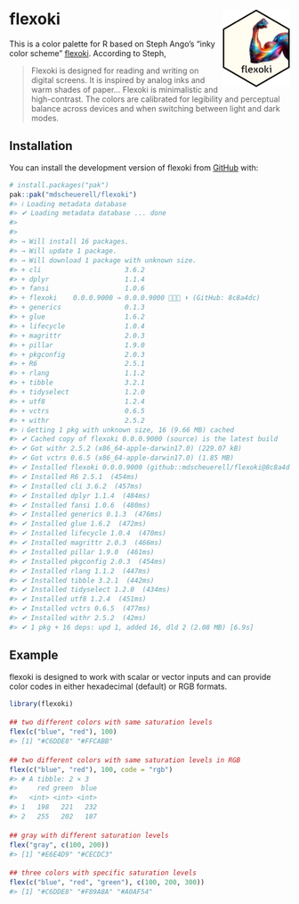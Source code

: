 
<!-- README.md is generated from README.Rmd. Please edit that file -->

# flexoki <img src="dev/logo.png" align="right" alt="" width="120" />

This is a color palette for R based on Steph Ango’s “inky color scheme”
[flexoki](https://stephango.com/flexoki). According to Steph,

> Flexoki is designed for reading and writing on digital screens. It is
> inspired by analog inks and warm shades of paper… Flexoki is
> minimalistic and high-contrast. The colors are calibrated for
> legibility and perceptual balance across devices and when switching
> between light and dark modes.

## Installation

You can install the development version of flexoki from
[GitHub](https://github.com/) with:

``` r
# install.packages("pak")
pak::pak("mdscheuerell/flexoki")
#> ℹ Loading metadata database
#> ✔ Loading metadata database ... done
#> 
#> 
#> → Will install 16 packages.
#> → Will update 1 package.
#> → Will download 1 package with unknown size.
#> + cli                     3.6.2      
#> + dplyr                   1.1.4      
#> + fansi                   1.0.6      
#> + flexoki    0.0.0.9000 → 0.0.0.9000 👷🏽🔧 ⬇ (GitHub: 8c8a4dc)
#> + generics                0.1.3      
#> + glue                    1.6.2      
#> + lifecycle               1.0.4      
#> + magrittr                2.0.3      
#> + pillar                  1.9.0      
#> + pkgconfig               2.0.3      
#> + R6                      2.5.1      
#> + rlang                   1.1.2      
#> + tibble                  3.2.1      
#> + tidyselect              1.2.0      
#> + utf8                    1.2.4      
#> + vctrs                   0.6.5      
#> + withr                   2.5.2
#> ℹ Getting 1 pkg with unknown size, 16 (9.66 MB) cached
#> ✔ Cached copy of flexoki 0.0.0.9000 (source) is the latest build
#> ✔ Got withr 2.5.2 (x86_64-apple-darwin17.0) (229.07 kB)
#> ✔ Got vctrs 0.6.5 (x86_64-apple-darwin17.0) (1.85 MB)
#> ✔ Installed flexoki 0.0.0.9000 (github::mdscheuerell/flexoki@8c8a4dc) (454ms)
#> ✔ Installed R6 2.5.1  (454ms)
#> ✔ Installed cli 3.6.2  (457ms)
#> ✔ Installed dplyr 1.1.4  (484ms)
#> ✔ Installed fansi 1.0.6  (480ms)
#> ✔ Installed generics 0.1.3  (476ms)
#> ✔ Installed glue 1.6.2  (472ms)
#> ✔ Installed lifecycle 1.0.4  (470ms)
#> ✔ Installed magrittr 2.0.3  (466ms)
#> ✔ Installed pillar 1.9.0  (461ms)
#> ✔ Installed pkgconfig 2.0.3  (454ms)
#> ✔ Installed rlang 1.1.2  (447ms)
#> ✔ Installed tibble 3.2.1  (442ms)
#> ✔ Installed tidyselect 1.2.0  (434ms)
#> ✔ Installed utf8 1.2.4  (451ms)
#> ✔ Installed vctrs 0.6.5  (477ms)
#> ✔ Installed withr 2.5.2  (42ms)
#> ✔ 1 pkg + 16 deps: upd 1, added 16, dld 2 (2.08 MB) [6.9s]
```

## Example

flexoki is designed to work with scalar or vector inputs and can provide
color codes in either hexadecimal (default) or RGB formats.

``` r
library(flexoki)

## two different colors with same saturation levels
flex(c("blue", "red"), 100)
#> [1] "#C6DDE8" "#FFCABB"

## two different colors with same saturation levels in RGB
flex(c("blue", "red"), 100, code = "rgb")
#> # A tibble: 2 × 3
#>     red green  blue
#>   <int> <int> <int>
#> 1   198   221   232
#> 2   255   202   187

## gray with different saturation levels
flex("gray", c(100, 200))
#> [1] "#E6E4D9" "#CECDC3"

## three colors with specific saturation levels
flex(c("blue", "red", "green"), c(100, 200, 300))
#> [1] "#C6DDE8" "#F89A8A" "#A0AF54"
```
